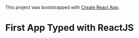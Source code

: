 This project was bootstrapped with [Create React App](https://github.com/facebook/create-react-app).

#

# First App Typed with ReactJS
